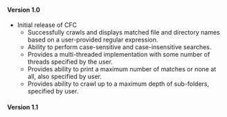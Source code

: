 #### Version 1.0

* Initial release of CFC
  * Successfully crawls and displays matched file and directory names based on a user-provided regular expression.
  * Ability to perform case-sensitive and case-insensitive searches.
  * Provides a multi-threaded implementation with some number of threads specified by the user.
  * Provides ability to print a maximum number of matches or none at all, also specified by user.
  * Provides ability to crawl up to a maximum depth of sub-folders, specified by user.

#### Version 1.1
